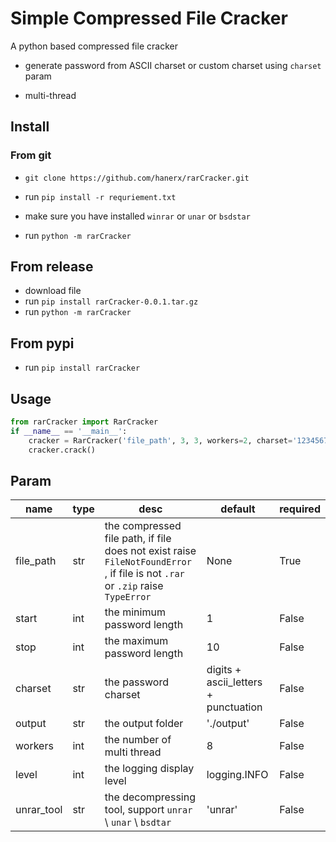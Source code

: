# Simple Compressed File Cracker

A python based compressed file cracker

- generate password from ASCII charset or custom charset using `charset` param

- multi-thread

## Install

### From git

- `git clone https://github.com/hanerx/rarCracker.git ` 

- run `pip install -r requriement.txt`

- make sure you have installed `winrar` or `unar` or `bsdstar` 

- run `python -m rarCracker`

## From release
- download file
- run `pip install rarCracker-0.0.1.tar.gz`
- run `python -m rarCracker`
## From pypi
- run `pip install rarCracker`

## Usage

```python
from rarCracker import RarCracker
if __name__ == '__main__':
    cracker = RarCracker('file_path', 3, 3, workers=2, charset='1234567890')
    cracker.crack()
```



## Param

| name       | type | desc                                                         | default                              | required |
| ---------- | ---- | ------------------------------------------------------------ | ------------------------------------ | -------- |
| file_path  | str  | the compressed file path, if file does not exist raise `FileNotFoundError` , if file is not `.rar` or `.zip` raise `TypeError` | None                                 | True     |
| start      | int  | the minimum password length                                  | 1                                    | False    |
| stop       | int  | the maximum password length                                  | 10                                   | False    |
| charset    | str  | the password charset                                         | digits + ascii_letters + punctuation | False    |
| output     | str  | the output folder                                            | './output'                           | False    |
| workers    | int  | the number of multi thread                                   | 8                                    | False    |
| level      | int  | the logging display level                                    | logging.INFO                         | False    |
| unrar_tool | str  | the decompressing tool, support `unrar` \ `unar` \ `bsdtar`  | 'unrar'                              | False    |

